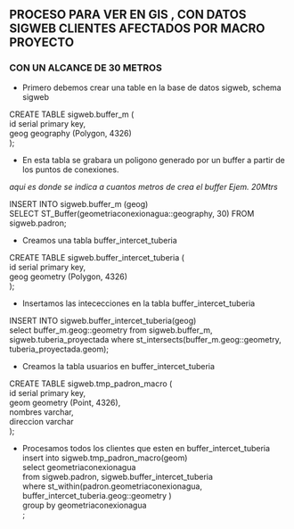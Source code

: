 ## PROCESO PARA VER EN GIS , CON DATOS SIGWEB CLIENTES AFECTADOS POR MACRO PROYECTO
###  CON UN ALCANCE DE 30 METROS


- Primero debemos crear una table en la base de datos sigweb, schema sigweb

CREATE TABLE sigweb.buffer_m (  
 id serial primary key,  
geog geography (Polygon, 4326)  
);


- En esta tabla se grabara un poligono generado por un buffer a partir de los puntos de conexiones.

*aqui es donde se indica a cuantos metros de crea el buffer Ejem. 20Mtrs*

INSERT INTO sigweb.buffer_m (geog)  
SELECT ST_Buffer(geometriaconexionagua::geography, 30) FROM sigweb.padron;


- Creamos una tabla buffer_intercet_tuberia


CREATE TABLE sigweb.buffer_intercet_tuberia (  
 id serial primary key,  
geog geometry (Polygon, 4326)  
);

- Insertamos las intececciones en la tabla buffer_intercet_tuberia

INSERT INTO sigweb.buffer_intercet_tuberia(geog)  
select buffer_m.geog::geometry from sigweb.buffer_m, sigweb.tuberia_proyectada where st_intersects(buffer_m.geog::geometry,  tuberia_proyectada.geom);

- Creamos la tabla usuarios en buffer_intercet_tuberia

CREATE TABLE sigweb.tmp_padron_macro (  
 id serial primary key,  
geom geometry (Point, 4326),  
nombres varchar,  
direccion varchar  
);

- Procesamos todos los clientes que esten en buffer_intercet_tuberia
insert into sigweb.tmp_padron_macro(geom)  
select geometriaconexionagua  
from sigweb.padron, sigweb.buffer_intercet_tuberia  
where st_within(padron.geometriaconexionagua, buffer_intercet_tuberia.geog::geometry )  
group by geometriaconexionagua  
;
